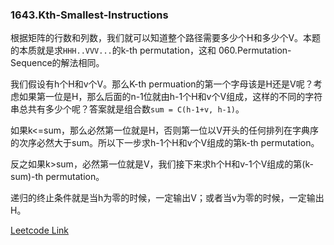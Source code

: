 ### 1643.Kth-Smallest-Instructions

根据矩阵的行数和列数，我们就可以知道整个路径需要多少个H和多少个V。本题的本质就是求```HHH..VVV...```的k-th permutation，这和 060.Permutation-Sequence的解法相同。

我们假设有h个H和v个V。那么K-th permuation的第一个字母该是H还是V呢？考虑如果第一位是H，那么后面的n-1位就由h-1个H和v个V组成，这样的不同的字符串总共有多少个呢？答案就是组合数```sum = C(h-1+v, h-1)```。

如果k<=sum，那么必然第一位就是H，否则第一位以V开头的任何排列在字典序的次序必然大于sum。所以下一步求h-1个H和v个V组成的第k-th permutation。

反之如果k>sum，必然第一位就是V，我们接下来求h个H和v-1个V组成的第(k-sum)-th permutation。

递归的终止条件就是当h为零的时候，一定输出V；或者当v为零的时候，一定输出H。

[Leetcode Link](https://leetcode.com/problems/kth-smallest-instructions/)
